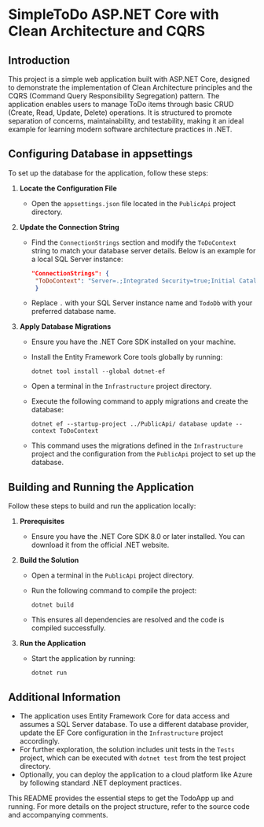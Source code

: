 # SimpleToDo ASP.NET Core with Clean Architecture and CQRS

## Introduction

This project is a simple web application built with ASP.NET Core, designed to demonstrate the implementation of Clean Architecture principles and the CQRS (Command Query Responsibility Segregation) pattern. The application enables users to manage ToDo items through basic CRUD (Create, Read, Update, Delete) operations. It is structured to promote separation of concerns, maintainability, and testability, making it an ideal example for learning modern software architecture practices in .NET.

## Configuring Database in appsettings

To set up the database for the application, follow these steps:

1. **Locate the Configuration File**

   - Open the `appsettings.json` file located in the `PublicApi` project directory.

2. **Update the Connection String**

   - Find the `ConnectionStrings` section and modify the `ToDoContext` string to match your database server details. Below is an example for a local SQL Server instance:

     ```json
     "ConnectionStrings": {
      "ToDoContext": "Server=.;Integrated Security=true;Initial Catalog=SimpleToDoDB;TrustServerCertificate=True;"
      }
     ```

   - Replace `.` with your SQL Server instance name and `TodoDb` with your preferred database name.

3. **Apply Database Migrations**

   - Ensure you have the .NET Core SDK installed on your machine.

   - Install the Entity Framework Core tools globally by running:

     ```
     dotnet tool install --global dotnet-ef
     ```

   - Open a terminal in the `Infrastructure` project directory.

   - Execute the following command to apply migrations and create the database:

     ```
     dotnet ef --startup-project ../PublicApi/ database update --context ToDoContext
     ```

   - This command uses the migrations defined in the `Infrastructure` project and the configuration from the `PublicApi` project to set up the database.

## Building and Running the Application

Follow these steps to build and run the application locally:

1. **Prerequisites**

   - Ensure you have the .NET Core SDK 8.0 or later installed. You can download it from the official .NET website.

2. **Build the Solution**

   - Open a terminal in the `PublicApi` project directory.

   - Run the following command to compile the project:

     ```
     dotnet build
     ```

   - This ensures all dependencies are resolved and the code is compiled successfully.

3. **Run the Application**

   - Start the application by running:

     ```
     dotnet run
     ```

   
## Additional Information

- The application uses Entity Framework Core for data access and assumes a SQL Server database. To use a different database provider, update the EF Core configuration in the `Infrastructure` project accordingly.
- For further exploration, the solution includes unit tests in the `Tests` project, which can be executed with `dotnet test` from the test project directory.
- Optionally, you can deploy the application to a cloud platform like Azure by following standard .NET deployment practices.

This README provides the essential steps to get the TodoApp up and running. For more details on the project structure, refer to the source code and accompanying comments.